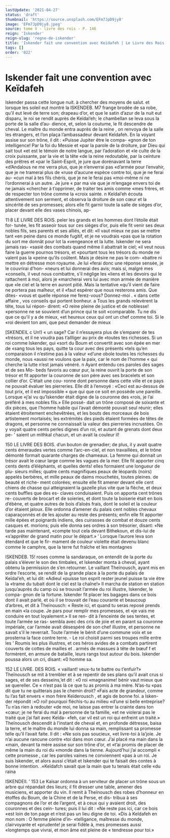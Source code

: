 ```yaml
---
lastUpdate: '2021-04-27'
status: 'draft'
thumbnail: 'https://source.unsplash.com/EFm7JpD9jy8'
image: 'EFm7JpD9jy8.jpeg'
source: tome V - livre des rois - P. 146
reign: 'Iskender'
reign-slug: 'regne-de-iskender'
title: 'Iskender fait une convention avec Keïdafeh | Le Livre des Rois | Shâhnâmeh'
tags: []
order: '022'
---
```


# Iskender fait une convention avec Keïdafeh

Iskender passa cette longue nuit. à chercher des moyens de salut. et lorsque les soleil eut montré la
lSKENDEB. M7 frange brodée de sa robe, qu’il eut levé de terre son;
drapeau d’or, et que le satin d’azur de la nuit eut disparu, le roi se rendit auprès de Keïdal’eh; le chambellan se leva sous la porte de la salle d’au- dience, et, selon la coutume, le fit descendre de cheval. Le maître du monde entra auprès de la reine ,
on renvoya de la salle les étrangers, et l’on plaça
l’ambassadeur devant Keîdafeh. En la voyant assise
sur son trône, il dit : «Puisse Jupiter être le compa-
«gnon de ton intelligence! Par la foi du Messie et
«par la parole de la droiture, par Dieu qui sait tout
«et est le témoin de notre langue, par l’adoration et
«le culte de la croix puissante, par la vie et la tête
«de la reine redoutable, par la ceinture des prêtres et
«par le Saint-Esprit, je jure que dorénavant la terre
«d’Andalous ne me verra plus, que je n’enverrai pas
«d’armée pour l’envahir, que je ne tramerai plus de
«ruse d’aucune espèce contre toi, que je ne ferai au-
«cun mal à tes fils chéris, que je ne le ferai pas
«moi-même ni ne l’ordonnerai à un autre. Je jure
« par ma vie que je m’engage envers toi de ne jamais
«chercher à t’opprimer, de traiter tes amis comme
«mes frères, et de respecter ton trône comme la «croix sainte. n
Keïdal’eh écouta attentivement son serment, et
observa la droiture de son cœur et la sincérité de ses
promesses; alors elle fit garnir toute la salle de siéges d’or, placer devant elle des vases chinois, ap-

11:8 LE LIVRE DES ROIS.
peler les grands et les hommes dont l’étoile était for-
tunée, les fit asseoir tous sur ces siéges d’or, puis
elle fit venir ses deux nobles fils, ses parents et ses alliés, et dit: «ll vaut mieux ne pas se mettre tant «en peine dans ce monde fugitif, et je ne voudrais «pas que la rotation du sort me donnât pour lot la
«vengeance et la lutte. Iskender ne sera jamais ras-
«sasié des combats quand même il abattrait le ciel;
«il veut nous faire la guerre pournos trésors, et
«pourtant tous les trésors du monde ne valent pas la «peine qu’ils coûtent. Mais je désire ne pas le com-
«battre ni mettre en détresse mon royaume. Je lui «ferai donc une réponse sensée, je le couvrirai d’hon-
«neurs et lui donnerai des avis; mais si, malgré mes «conseils, il veut nous combattre, s’il néglige les «liens et les devoirs qui le rattachent à moi, alors je «marcherai vers lui avec mon armée de manière que
«le ciel et la terre en auront pitié. Mais la tentative «qu’il vient de faire ne portera pas malheur, et il «faut espérer que nous resterons amis. Que dites- «vous et quelle réponse me ferez-vous? Donnez-moi .
« dans cette affaire , vos conseils qui portent bonheur. a
Tous les grands relevèrent la tête, tous lui répon- dirent: «O reine pleine de justice et de noblesse! «personne ne se souvient d’un prince qui te soit «comparable. Tu ne dis que ce qu’il y a de mieux,
«et heureux ceux qui ont un chef comme toi. Si le «roi devient ton ami, que peut demander de mieux

[SKENDEIL c Un!) « un sage? Car il n’essayera plus de s’emparer de tes
«trésors, et il ne voudra pas t’allliger au prix de «toutes tes richesses. Si un roi comme Iskender, qui «sort du Boum et convertit avec son épée en mer de «sang tous les pays, quitte ta cour avec des présents «tels qu’en comparaison il n’estime pas à la valeur
«d’une obole toutes les richesses du monde, nous «aussi ne voulons que la paix, car le nom de l’homme
« qui cherche la lutte n’est jamais vénéré. n
Ayant entendu ces paroles des sages et de ses Mo- beds favoris au cœur pur, la reine ouvrit la porte de son trésor et fit apporter la couronne de son père avec ses bracelets et son collier d’or. C’était une cou-
ronne dont personne dans cette ville et ce pays ne pouvait évaluer les pierreries. Elle dit à l’envoyé :
«Ceci est au-dessus de tout prix, et il est impossible « que qui que ce soit en possède une pareille. Lorsque «j’ai vu qu’Iskender était digne de la couronne des
«rois, je l’ai préféré à mes nobles fils.» Elle possé-
dait un trône composé de soixante et dix pièces, que l’homme habile qui l’avait démonté pouvait seul
réunir; elles étaient étroitement enchevêtrées, et les
bouts des morceaux de bois artistement mortaisés; les extrémités des pieds étaient formées de têtes de
dragons, et personne ne connaissait la valeur des pierreries incrustées. On y voyait quatre cents perles dignes d’un roi, et autant de grenats dont deux pe- ’ saient un mithkal chacun, et un avait la couleur
il!

150 LE LIVRE DES BOIS.
d’un bouton de grenadier; de plus, il y avait quatre cents émeraudes vertes comme l’arc-en-ciel, et non travaillées, et le trône démonté formait quarante
charges de chameaux. La femme qui donnait un trésor avait le cœur large comme les vagues de la mer. Elle fit apporter cinq cents dents d’éléphants, et
quelles dents! elles formaient une longueur de plu- sieurs milles; quatre cents magnifiques peaux de léopards (noirs) appelés berbères, et mille peaux de
daims mouchetés, toutes pleines. de beauté et riche- ment colorées; ensuite elle fit amener devant elle cent chiens de chasse qui atteignaient la gazelle plus vite que la flèche, et deux cents buffles que des es- claves conduisaient. Puis on apporta cent trônes re- couverts de brocart et de soieries, et dont toute la boiserie était en bois d’ébène, et quatre autres de
bois d’aloès frais, dont le soleil et la couleur d’or
étaient jaloux. Elle ordonna d’amener du palais cent nobles chevaux caparaçonnés et de les ajouter au reste
des présents; enfin elle fit apporter mille épées et poignards indiens, des cuirasses de combat et douze cents casques et. morions; puis elle donna ses ordres à son trésorier, disant: «Ne tarde pas maintenant,
«compte tout cela devant Bithekoun, et dis-lui de «s’apprêter de grand matin pour le départ.» ’
Lorsque l’aurore leva son étendard et que le fir- mament de couleur violette était devenu blanc comme le camphre, que la terre fut fraîche et les montagnes

lSKENDEB. 15! roses comme la sandaraque, on entendit de la porte
du palais s’élever le son des timbales, et Iskender monta à cheval, ayant obtenu la permission de s’en retourner. Le vaillant Theïnousch, ayant mis en ordre l’escorte, se rendit de la grande place à la porte du palais de Keïdal’eh, et lui dit: «Adieul «puisse ton esprit rester jeunel puisse ta vie être la «trame du tubait dont le ciel est la chaîne!» Il marcha
de station en station jusqu’auprès du camp où se trouvait l’armée du roi illustre, Iskender, le compa-
gnon de la fortune. Iskender fit placer les bagages dans ce bois dont il avait parlé, et où il se trouvait de l’eau courante et beaucoup d’arbres, et dit à Theïnousch:
« Reste ici, et quand tu seras reposé prends en main
«la coupe. Je pars pour remplir mes promesses, et «je vais me conduire en tout loyalement.» Il se ren-
dit à l’enceinte de ses tentes, et toute l’armée se ras-
sembla avec des cris de joie et en parant sa couronne impériale, car l’armée avait désespéré de son chef
illustre, et personne ne savait s’il le reverrait. Toute l’armée le bénit d’une commune voix et se prosterna
la face contre terre. -
Le roi choisit parmi ses troupes mille entre les
’ Roumis les plus illustres, et ces héros avides de a
combats partirent couverts de cottes de mailles et . armés de massues à tête de bœuf f et formèrent, en
armure de bataille, leurs rangs tout autour du bois. Iskender poussa alors un cri, disant: «0 homme
sa.

152 LE LIVRE. DES ROIS.
« vaillant! veux-tu te battre ou t’enfuir?» Theïnousch
se mit à trembler et à se repentir de ses plans qu’il avait crus si sages, et de ses desseins,’et dit : «0 roi «magnanime! bénir vaut mieux que se quereller. Ce « n’est pas là ce que tu as promis à ma mère. N’as-tu
«pas dit que tu ne quitterais pas le chemin droit? «Fais acte de grandeur, comme tu l’as fait envers
« mon frère Keïderousch , et agis de bonne foi. a Isken-
der répondit :«O roi! pourquoi fléchis-tu au milieu «d’une si belle entreprise? Tu n’as rien à redouter
«de moi, ne laisse pas entrer la crainte dans ton «cœur; je ne ferai du mal à personne de ta famille, «et ne violerai pas le traité que j’ai fait avec Keïda-
«feh, car vil est un roi qui enfreint un traité.»
Theïnousch descendit à l’instant de cheval et, en
profonde détresse, baisa la terre, et le maître du
monde lui donna sa main, remplissant sa promesse telle qu’il l’avait faite. Il dit : «Ne sois pas soucieux,
«et livre-toi à la’joie. Je n’ai aucune rancune contre
«toi dans mon cœur. J’ai placé ma main dans la
«main, devant ta mère assise sur son trône d’or, et
«t’ai promis de placer de même la main du roi du «monde dans la tienne. Aujourd’hui j’ai accompli
« cette promesse , car les paroles vaines ne conviennent «pas à un roi. Je suis Iskender, et alors aussi c’était
et Iskender qui te faisait des contes à bonne intention. .«Keïdafch savait que la main que tu tenais était celle
«du raina

lSKENDEll. ’ 153 Le Kaïsar ordonna à un serviteur de placer un
trône sous un arbre qui répandait des lieurs; il fit dresser une table, amener des musiciens, et apporter du vin. Il remit à Theïnousch des robes d’honneur en étoffes du Boum, de la Chine et de la Perse, et dis- tribua à ses compagnons de l’or et de l’argent, et
à ceux qui y avaient droit, des couronnes et des cein- tures; puis il lui dit : «Ne reste pas ici, car ce bois «est loin de ton page et n’est pas un lieu digne de toi.
«Dis à Keîdafeh en mon nom : O femme pleine d’in-
«telligance, maîtresse du monde, clairvoyante et «prudente! je serai fidèle à, mes promesses aussi «longtemps que vivrai, et mon âme est pleine de « tendresse pour toi.»
